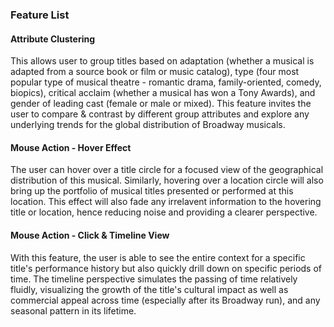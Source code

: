 ### Feature List
#### Attribute Clustering 
This allows user to group titles based on adaptation (whether a musical is adapted from a source book or film or music catalog), type (four most popular type of musical theatre - romantic drama, family-oriented, comedy, biopics), critical acclaim (whether a musical has won a Tony Awards), and gender of leading cast (female or male or mixed). This feature invites the user to compare & contrast by different group attributes and explore any underlying trends for the global distribution of Broadway musicals. 

#### Mouse Action - Hover Effect
The user can hover over a title circle for a focused view of the geographical distribution of this musical. Similarly, hovering over a location circle will also bring up the portfolio of musical titles presented or performed at this location. This effect will also fade any irrelavent information to the hovering title or location, hence reducing noise and providing a clearer perspective. 

#### Mouse Action - Click & Timeline View
With this feature, the user is able to see the entire context for a specific title's performance history but also quickly drill down on specific periods of time. The timeline perspective simulates the passing of time relatively fluidly, visualizing the growth of the title's cultural impact as well as commercial appeal across time (especially after its Broadway run), and any seasonal pattern in its lifetime. 